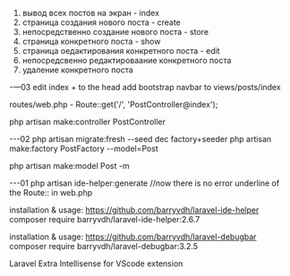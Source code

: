1. вывод всех постов на экран - index
2. страница создания нового поста - create
3. непосредственно создание нового поста - store
4. страница конкретного поста - show 
5. страница оедактирования конкретного поста - edit
6. непосредсвенно редактироваание конкретного поста 
7. удаление конкретного поста

-—03
edit index +<link rel="stylesheet" href="{{ asset('css/app.css') }}">
to the head
add bootstrap navbar to views/posts/index

routes/web.php - Route::get('/', 'PostController@index');

php artisan make:controller PostController


---02
php artisan migrate:fresh --seed
dec factory+seeder
php artisan make:factory PostFactory --model=Post

php artisan make:model Post -m

---01
php artisan ide-helper:generate //now there is no error underline of the Route:: in web.php

installation & usage: https://github.com/barryvdh/laravel-ide-helper
composer require barryvdh/laravel-ide-helper:2.6.7

installation & usage: https://github.com/barryvdh/laravel-debugbar
composer require barryvdh/laravel-debugbar:3.2.5

Laravel Extra Intellisense for VScode extension

